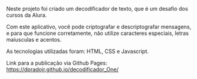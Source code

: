 Neste projeto foi criado um decodificador de texto, que é um desafio dos cursos da Alura.

Com este aplicativo, você pode criptografar e descriptografar mensagens, e para que funcione corretamente, não utilize caracteres especiais, letras maiusculas e acentos.

As tecnologias utilizadas foram:  HTML, CSS e Javascript.

Link para a publicação via Github Pages: https://dpradojr.github.io/decodificador_One/
